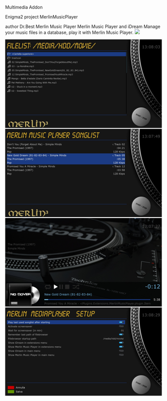 Multimedia Addon 

Enigma2 project
MerlinMusicPlayer

author Dr.Best
Merlin Music Player
Merlin Music Player and iDream
Manage your music files in a database, play it with Merlin Music Player.
<img src="http://www.dreamboxupdate.com/preview/plugin_merlinmusicplayer.jpg">

<img src="https://github.com/Belfagor2005/MerlinMusicPlayer/blob/main/screenshot/playlist.jpg">
<img src="https://github.com/Belfagor2005/MerlinMusicPlayer/blob/main/screenshot/songlist.jpg">
<img src="https://github.com/Belfagor2005/MerlinMusicPlayer/blob/main/screenshot/player.jpg">
<img src="https://github.com/Belfagor2005/MerlinMusicPlayer/blob/main/screenshot/setup.jpg">

